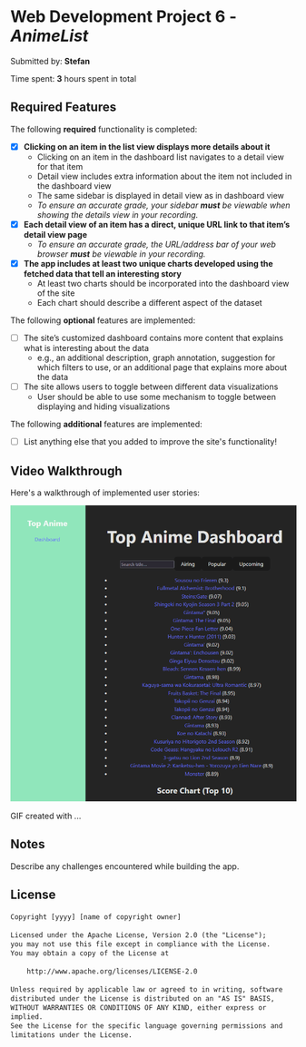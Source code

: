 # Web Development Project 6 - *AnimeList*

Submitted by: **Stefan**

Time spent: **3** hours spent in total

## Required Features

The following **required** functionality is completed:

- [x] **Clicking on an item in the list view displays more details about it**
  - Clicking on an item in the dashboard list navigates to a detail view for that item
  - Detail view includes extra information about the item not included in the dashboard view
  - The same sidebar is displayed in detail view as in dashboard view
  - *To ensure an accurate grade, your sidebar **must** be viewable when showing the details view in your recording.*
- [x] **Each detail view of an item has a direct, unique URL link to that item’s detail view page**
  -  *To ensure an accurate grade, the URL/address bar of your web browser **must** be viewable in your recording.*
- [x] **The app includes at least two unique charts developed using the fetched data that tell an interesting story**
  - At least two charts should be incorporated into the dashboard view of the site
  - Each chart should describe a different aspect of the dataset


The following **optional** features are implemented:

- [ ] The site’s customized dashboard contains more content that explains what is interesting about the data 
  - e.g., an additional description, graph annotation, suggestion for which filters to use, or an additional page that explains more about the data
- [ ] The site allows users to toggle between different data visualizations
  - User should be able to use some mechanism to toggle between displaying and hiding visualizations 

  
The following **additional** features are implemented:

* [ ] List anything else that you added to improve the site's functionality!

## Video Walkthrough

Here's a walkthrough of implemented user stories:

<img src='./src/assets/AnimeList.gif' title='Video Walkthrough' width='' alt='Video Walkthrough' />

<!-- Replace this with whatever GIF tool you used! -->
GIF created with ...  
<!-- Recommended tools:
[Kap](https://getkap.co/) for macOS
[ScreenToGif](https://www.screentogif.com/) for Windows
[peek](https://github.com/phw/peek) for Linux. -->

## Notes

Describe any challenges encountered while building the app.

## License

    Copyright [yyyy] [name of copyright owner]

    Licensed under the Apache License, Version 2.0 (the "License");
    you may not use this file except in compliance with the License.
    You may obtain a copy of the License at

        http://www.apache.org/licenses/LICENSE-2.0

    Unless required by applicable law or agreed to in writing, software
    distributed under the License is distributed on an "AS IS" BASIS,
    WITHOUT WARRANTIES OR CONDITIONS OF ANY KIND, either express or implied.
    See the License for the specific language governing permissions and
    limitations under the License.
